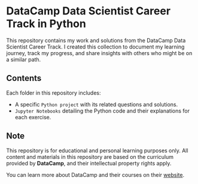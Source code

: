 # DataCamp Data Scientist Career Track in Python

This repository contains my work and solutions from the DataCamp Data Scientist Career Track. I created this collection to document my learning journey, track my progress, and share insights with others who might be on a similar path.

## Contents

Each folder in this repository includes:

- A specific `Python project` with its related questions and solutions.
- `Jupyter Notebooks` detailing the Python code and their explanations for each exercise.

## Note

This repository is for educational and personal learning purposes only. All content and materials in this repository are based on the curriculum provided by **DataCamp**, and their intellectual property rights apply. 

You can learn more about DataCamp and their courses on their [website](https://www.datacamp.com).
